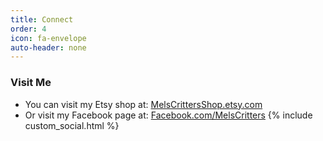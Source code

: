 ```yaml
---
title: Connect
order: 4
icon: fa-envelope
auto-header: none
---
```

### Visit Me
* You can visit my Etsy shop at: [MelsCrittersShop.etsy.com](https://MelsCrittersShop.etsy.com)
* Or visit my Facebook page at: [Facebook.com/MelsCritters](https://facebook.com/MelsCritters)
{% include custom_social.html %}
